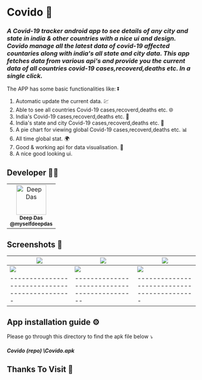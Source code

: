 # Covido 🦠
<h3><i>
A Covid-19 tracker android app to see details of any city and state in india & other countries with a nice ui and design. Covido manage all the latest data of covid-19 affected countaries along with india's all state and city data. This app fetches data from various api's and provide you the current data of all countries covid-19 cases,recoverd,deaths etc. In a single click. </i></h3>


The APP has some basic functionalities like: ⏬

1) Automatic update the current data. 💹
2) Able to see all countries Covid-19 cases,recoverd,deaths etc. 🌐
3) India's Covid-19 cases,recoverd,deaths etc. 🚩
4) India's state and city Covid-19 cases,recoverd,deaths etc. 🚩
5) A pie chart for viewing global Covid-19 cases,recoverd,deaths etc. 📊
6) All time global stat. 🌍
7) Good & working api for data visualisation. 📅
8) A nice good looking ui.


## Developer 👨‍💻

<table>
<td align="center"><a href="https://github.com/myselfdeepdas"><img src="https://avatars.githubusercontent.com/u/73328144?v=4" width="80px;" alt="Deep Das"/><br /><sub><b>Deep Das</b></a><br /><sub><b>@myselfdeepdas</b><br /><a href="https://github.com/theBatman07" title="Code"</a></td>
</table>




## Screenshots 📱

| <img src="https://user-images.githubusercontent.com/73328144/132901750-773f954f-49cb-4c82-98fe-2ad2f15a1321.png"> | <img src="https://user-images.githubusercontent.com/73328144/132901937-10a7fac9-2259-4747-bf85-fe5bce365646.png"> | <img src="https://user-images.githubusercontent.com/73328144/132902020-048cfe3d-1daf-4c9f-9adc-0a698b6f833b.png"> |
| ---------------------------------------------- | -------------------------------------------- | ------------------------------------------- |
| <img src="https://user-images.githubusercontent.com/73328144/132902132-dfc44b57-0a76-4a75-821a-e293997dc43b.png"> | <img src="https://user-images.githubusercontent.com/73328144/132902193-f1521b1b-eaa3-40aa-9ec8-96c3e97c123a.png"> | <img src="https://user-images.githubusercontent.com/73328144/132902254-fa242a19-fc0d-4361-a411-d60bc79a3fd2.png"> |
| ---------------------------------------------- | -------------------------------------------- | ------------------------------------------- |


## App installation guide ⚙
 
 Please go through this directory to find the apk file below ⤵
 <h4><i>
 Covido (repo) \Covido.apk
 </i></h4>
    
## Thanks To Visit 🥰